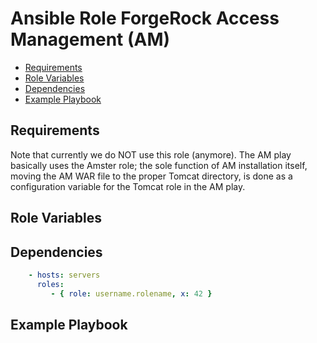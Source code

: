# Ansible Role ForgeRock Access Management (AM)

<!-- MarkdownTOC levels="2,3" autolink="true" -->

- [Requirements](#requirements)
- [Role Variables](#role-variables)
- [Dependencies](#dependencies)
- [Example Playbook](#example-playbook)

<!-- /MarkdownTOC -->

## Requirements

Note that currently we do NOT use this role (anymore). The AM play basically uses the Amster role; the sole function of AM installation itself, moving the AM WAR file to the proper Tomcat directory, is done as a configuration variable for the Tomcat role in the AM play.

<!-- Any pre-requisites that may not be covered by Ansible itself or the role should be mentioned here. For instance, if the role uses the EC2 module, it may be a good idea to mention in this section that the boto package is required. -->

## Role Variables

<!--  A description of the settable variables for this role should go here, including any variables that are in defaults/main.yml, vars/main.yml, and any variables that can/should be set via parameters to the role. Any variables that are read from other roles and/or the global scope (ie. hostvars, group vars, etc.) should be mentioned here as well. -->

## Dependencies

<!--   A list of other roles hosted on Galaxy should go here, plus any details in regards to parameters that may need to be set for other roles, or variables that are used from other roles. -->

```yaml
    - hosts: servers
      roles:
         - { role: username.rolename, x: 42 }
```

## Example Playbook

<!--   Including an example of how to use your role (for instance, with variables passed in as parameters) is always nice for users too: -->



